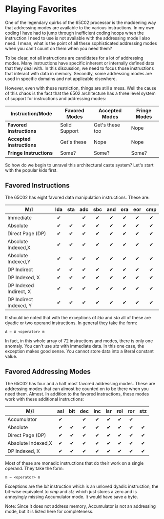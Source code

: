 # Playing Favorites

One of the legendary quirks of the 65C02 processor is the maddening way that
addressing modes are available to the various instructions. In my own coding
I have had to jump through inefficient coding hoops when the instruction I
need to use is not available with the addressing mode I also need. I mean,
what is the point of all these sophisticated addressing modes when you can't
count on them when you need them?

To be clear, not all instructions are candidates for a lot of addressing
modes. Many instructions have specific inherent or internally defined data
that they deal with. In this discussion, we need to focus those instructions
that interact with data in memory. Secondly, some addressing modes are used
in specific domains and not applicable elsewhere.

However, even with these restriction, things are still a mess. Well the cause
of this chaos is the fact that the 6502 architecture has a three level system
of support for instructions and addressing modes:

Instruction/Mode          | Favored Modes  | Accepted Modes   | Fringe Modes
--------------------------|----------------|------------------|---------------
**Favored Instructions**  | Solid Support  | Get's these too  | Nope
**Accepted Instructions** | Get's these    | Nope             | Nope
**Fringe Instructions**   | Some?          | Some?            | Some?

So how do we begin to unravel this architectural caste system? Let's start
with the popular kids first.

## Favored Instructions

The 65C02 has eight favored data manipulation instructions. These are:

M/I                    | lda    | sta    | adc    |sbc     | and    | ora    | eor    | cmp    |
-----------------------|:------:|:------:|:------:|:------:|:------:|:------:|:------:|:------:|
Immediate              |&#x2714;|        |&#x2714;|&#x2714;|&#x2714;|&#x2714;|&#x2714;|&#x2714;|
Absolute               |&#x2714;|&#x2714;|&#x2714;|&#x2714;|&#x2714;|&#x2714;|&#x2714;|&#x2714;|
Direct Page (DP)       |&#x2714;|&#x2714;|&#x2714;|&#x2714;|&#x2714;|&#x2714;|&#x2714;|&#x2714;|
Absolute Indexed,X     |&#x2714;|&#x2714;|&#x2714;|&#x2714;|&#x2714;|&#x2714;|&#x2714;|&#x2714;|
Absolute Indexed,Y     |&#x2714;|&#x2714;|&#x2714;|&#x2714;|&#x2714;|&#x2714;|&#x2714;|&#x2714;|
DP Indirect            |&#x2714;|&#x2714;|&#x2714;|&#x2714;|&#x2714;|&#x2714;|&#x2714;|&#x2714;|
DP Indexed, X          |&#x2714;|&#x2714;|&#x2714;|&#x2714;|&#x2714;|&#x2714;|&#x2714;|&#x2714;|
DP Indexed Indirect, X |&#x2714;|&#x2714;|&#x2714;|&#x2714;|&#x2714;|&#x2714;|&#x2714;|&#x2714;|
DP Indirect Indexed, Y |&#x2714;|&#x2714;|&#x2714;|&#x2714;|&#x2714;|&#x2714;|&#x2714;|&#x2714;|

It should be noted that with the exceptions of _lda_ and _sta_ all of these
are dyadic or two operand instructions. In general they take the form:

<pre><code>A &larr; A &#60;operator&#62; m</code></pre>

In fact, in this whole array of 72 instructions and modes, there is only one
anomaly. You can't use _sta_ with immediate data. In this one case, the
exception makes good sense. You cannot store data into a literal constant
value.

## Favored Addressing Modes

The 65C02 has four and a half most favored addressing modes. These are
addressing modes that can almost be counted on to be there when you need
them. Almost. In addition to the favored instructions, these modes work
with these additional instructions:

M/I                    | asl    | bit    | dec    | inc    | lsr    | rol    | ror    | stz    |
-----------------------|:------:|:------:|:------:|:------:|:------:|:------:|:------:|:------:|
Accumulator            |&#x2714;|        |&#x2714;|&#x2714;|&#x2714;|&#x2714;|&#x2714;|        |
Absolute               |&#x2714;|&#x2714;|&#x2714;|&#x2714;|&#x2714;|&#x2714;|&#x2714;|&#x2714;|
Direct Page (DP)       |&#x2714;|&#x2714;|&#x2714;|&#x2714;|&#x2714;|&#x2714;|&#x2714;|&#x2714;|
Absolute Indexed,X     |&#x2714;|&#x2714;|&#x2714;|&#x2714;|&#x2714;|&#x2714;|&#x2714;|&#x2714;|
DP Indexed, X          |&#x2714;|&#x2714;|&#x2714;|&#x2714;|&#x2714;|&#x2714;|&#x2714;|&#x2714;|

Most of these are monadic instructions that do their work on a single operand.
They take the form:

<pre><code>m &larr; &#60;operator&#62; m</code></pre>

Exceptions are the _bit_ instruction which is an unloved dyadic instruction,
the bit-wise equivalent to _cmp_ and _stz_ which just stores a zero and is
annoyingly missing Accumulator mode. It would have save a byte.

Note: Since it does not address memory, Accumulator is not an addressing mode,
but it is listed here for completeness.
